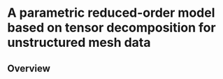 # A parametric reduced-order model based on tensor decomposition for unstructured mesh data

## Overview
